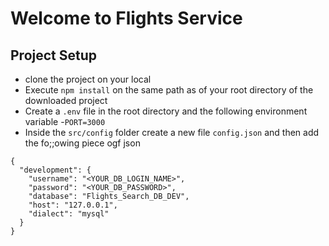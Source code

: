 # Welcome to Flights Service

## Project Setup
- clone the project on your local 
- Execute `npm install` on the same path as of your root directory of the downloaded project
- Create a `.env` file in the root directory and the following environment variable
   -`PORT=3000`
- Inside the `src/config` folder create a new file `config.json` and then add the fo;;owing piece ogf json
```   
{
  "development": {
    "username": "<YOUR_DB_LOGIN_NAME>",
    "password": "<YOUR_DB_PASSWORD>",
    "database": "Flights_Search_DB_DEV",
    "host": "127.0.0.1",
    "dialect": "mysql"
  }
}
```